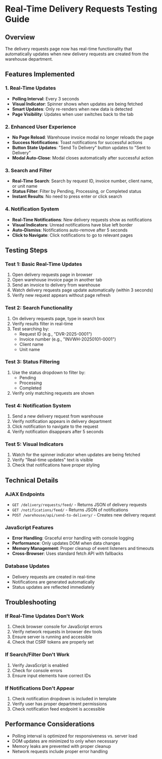 # Real-Time Delivery Requests Testing Guide

## Overview
The delivery requests page now has real-time functionality that automatically updates when new delivery requests are created from the warehouse department.

## Features Implemented

### 1. Real-Time Updates
- **Polling Interval**: Every 3 seconds
- **Visual Indicator**: Spinner shows when updates are being fetched
- **Smart Updates**: Only re-renders when new data is detected
- **Page Visibility**: Updates when user switches back to the tab

### 2. Enhanced User Experience
- **No Page Reload**: Warehouse invoice modal no longer reloads the page
- **Success Notifications**: Toast notifications for successful actions
- **Button State Updates**: "Send To Delivery" button updates to "Sent to Delivery"
- **Modal Auto-Close**: Modal closes automatically after successful action

### 3. Search and Filter
- **Real-Time Search**: Search by request ID, invoice number, client name, or unit name
- **Status Filter**: Filter by Pending, Processing, or Completed status
- **Instant Results**: No need to press enter or click search

### 4. Notification System
- **Real-Time Notifications**: New delivery requests show as notifications
- **Visual Indicators**: Unread notifications have blue left border
- **Auto-Dismiss**: Notifications auto-remove after 5 seconds
- **Click to Navigate**: Click notifications to go to relevant pages

## Testing Steps

### Test 1: Basic Real-Time Updates
1. Open delivery requests page in browser
2. Open warehouse invoice page in another tab
3. Send an invoice to delivery from warehouse
4. Watch delivery requests page update automatically (within 3 seconds)
5. Verify new request appears without page refresh

### Test 2: Search Functionality
1. On delivery requests page, type in search box
2. Verify results filter in real-time
3. Test searching by:
   - Request ID (e.g., "DVR-2025-0001")
   - Invoice number (e.g., "INVWH-20250101-0001")
   - Client name
   - Unit name

### Test 3: Status Filtering
1. Use the status dropdown to filter by:
   - Pending
   - Processing
   - Completed
2. Verify only matching requests are shown

### Test 4: Notification System
1. Send a new delivery request from warehouse
2. Verify notification appears in delivery department
3. Click notification to navigate to the request
4. Verify notification disappears after 5 seconds

### Test 5: Visual Indicators
1. Watch for the spinner indicator when updates are being fetched
2. Verify "Real-time updates" text is visible
3. Check that notifications have proper styling

## Technical Details

### AJAX Endpoints
- `GET /delivery/requests/feed/` - Returns JSON of delivery requests
- `GET /notifications/feed/` - Returns JSON of notifications
- `POST /warehouse/api/send-to-delivery/` - Creates new delivery request

### JavaScript Features
- **Error Handling**: Graceful error handling with console logging
- **Performance**: Only updates DOM when data changes
- **Memory Management**: Proper cleanup of event listeners and timeouts
- **Cross-Browser**: Uses standard fetch API with fallbacks

### Database Updates
- Delivery requests are created in real-time
- Notifications are generated automatically
- Status updates are reflected immediately

## Troubleshooting

### If Real-Time Updates Don't Work
1. Check browser console for JavaScript errors
2. Verify network requests in browser dev tools
3. Ensure server is running and accessible
4. Check that CSRF tokens are properly set

### If Search/Filter Don't Work
1. Verify JavaScript is enabled
2. Check for console errors
3. Ensure input elements have correct IDs

### If Notifications Don't Appear
1. Check notification dropdown is included in template
2. Verify user has proper department permissions
3. Check notification feed endpoint is accessible

## Performance Considerations
- Polling interval is optimized for responsiveness vs. server load
- DOM updates are minimized to only when necessary
- Memory leaks are prevented with proper cleanup
- Network requests include proper error handling

